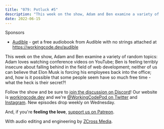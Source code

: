 ```yaml
---
title: "079: Potluck #5"
description: "This week on the show, Adam and Ben examine a variety of random topics."
date: 2022-06-15
---
```


<script async defer onload="redcircleIframe();" src="https://api.podcache.net/embedded-player/sh/30227421-bc27-45c2-bfb4-861def7dd4cc/ep/e0cb7816-d830-4dff-9823-624377df84cb"></script><div class="redcirclePlayer-e0cb7816-d830-4dff-9823-624377df84cb"></div>

Sponsors
- [Audible](https://workingcode.dev/audible) - get a free audiobook from Audible with no strings attached at https://workingcode.dev/audible

This week on the show, Adam and Ben examine a variety of random topics: Adam loves watching conference videos on YouTube; Ben is feeling terribly insecure about falling behind in the field of web development; neither of us can believe that Elon Musk is forcing his employees back into the office; and, how is it possible that some people seem have so much free time - what the heck is their secret?!

Follow the show and be sure to [join the discussion on Discord][working-code-discord]! Our website is [workingcode.dev][working-code] and we're [@WorkingCodePod on Twitter][working-code-twitter] and [Instagram][working-code-instagram]. New episodes drop weekly on Wednesday.

And, if you're **feeling the love**, [support us on Patreon][working-code-patreon].

[working-code]: https://workingcode.dev/
[working-code-discord]: https://workingcode.dev/discord/
[working-code-instagram]: https://www.instagram.com/workingcodepod/
[working-code-patreon]: https://www.patreon.com/workingcodepod
[working-code-twitter]: https://twitter.com/WorkingCodePod

With audio editing and engineering by [ZCross Media](https://www.zcross.media/).